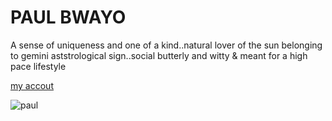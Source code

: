 # PAUL BWAYO

A sense of uniqueness and one of a kind..natural lover of the sun belonging to gemini
 aststrological sign..social butterly and witty & meant for a high pace lifestyle  


<!-- Github link -->
[my accout](https://github.com/BWAYO-PAUL)

<!-- image -->
![paul](https://scontent.fmba5-1.fna.fbcdn.net/v/t39.30808-6/253279814_3234866596742452_505844061612813326_n.jpg?_nc_cat=104&ccb=1-5&_nc_sid=09cbfe&_nc_ohc=ldsVloT2j14AX_HYQ1_&_nc_ht=scontent.fmba5-1.fna&oh=27b71877328b8ba831990a278b9c9ad4&oe=6198AE78)


